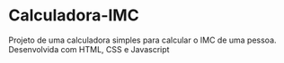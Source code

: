 # Calculadora-IMC
 Projeto de uma calculadora simples para calcular o IMC de uma pessoa. Desenvolvida com HTML, CSS e Javascript
